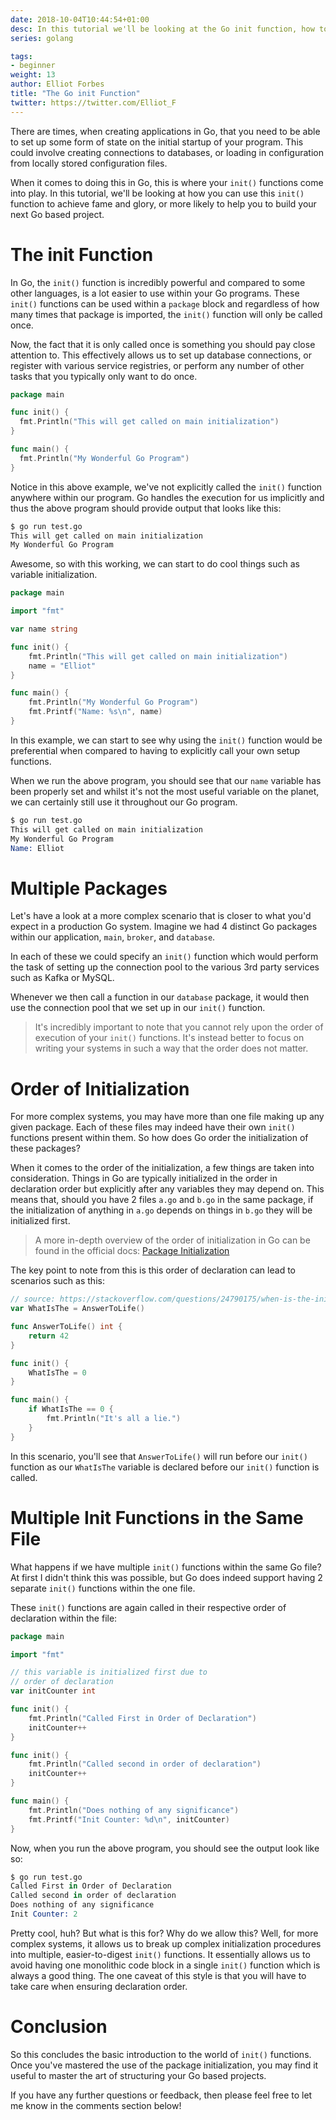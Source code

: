 ```yaml
---
date: 2018-10-04T10:44:54+01:00
desc: In this tutorial we'll be looking at the Go init function, how to use it and some of the things to consider when using it within your Go programs.
series: golang

tags:
- beginner
weight: 13
author: Elliot Forbes
title: "The Go init Function"
twitter: https://twitter.com/Elliot_F
---
```


There are times, when creating applications in Go, that you need to be able to set up some form of state on the initial startup of your program. This could involve creating connections to databases, or loading in configuration from locally stored configuration files. 

When it comes to doing this in Go, this is where your `init()` functions come into play. In this tutorial, we'll be looking at how you can use this `init()` function to achieve fame and glory, or more likely to help you to build your next Go based project. 

# The init Function

In Go, the `init()` function is incredibly powerful and compared to some other languages, is a lot easier to use within your Go programs. These `init()` functions can be used within a `package` block and regardless of how many times that package is imported, the `init()` function will only be called once. 

Now, the fact that it is only called once is something you should pay close attention to. This effectively allows us to set up database connections, or register with various service registries, or perform any number of other tasks that you typically only want to do once. 

```go
package main

func init() {
  fmt.Println("This will get called on main initialization")
}

func main() {
  fmt.Println("My Wonderful Go Program")
}
```

Notice in this above example, we've not explicitly called the `init()` function anywhere within our program. Go handles the execution for us implicitly and thus the above program should provide output that looks like this:

```s
$ go run test.go
This will get called on main initialization
My Wonderful Go Program
```

Awesome, so with this working, we can start to do cool things such as variable initialization.

```go
package main

import "fmt"

var name string

func init() {
	fmt.Println("This will get called on main initialization")
	name = "Elliot"
}

func main() {
	fmt.Println("My Wonderful Go Program")
	fmt.Printf("Name: %s\n", name)
}
```

In this example, we can start to see why using the `init()` function would be preferential when compared to having to explicitly call your own setup functions.

When we run the above program, you should see that our `name` variable has been properly set and whilst it's not the most useful variable on the planet, we can certainly still use it throughout our Go program. 

```s
$ go run test.go
This will get called on main initialization
My Wonderful Go Program
Name: Elliot
```

# Multiple Packages

Let's have a look at a more complex scenario that is closer to what you'd expect in a production Go system. Imagine we had 4 distinct Go packages within our application, `main`, `broker`, and `database`.  

In each of these we could specify an `init()` function which would perform the task of setting up the connection pool to the various 3rd party services such as Kafka or MySQL. 

Whenever we then call a function in our `database` package, it would then use the connection pool that we set up in our `init()` function.  

> It's incredibly important to note that you cannot rely upon the order of execution of your `init()` functions. It's instead better to focus on writing your systems in such a way that the order does not matter.

# Order of Initialization

For more complex systems, you may have more than one file making up any given package. Each of these files may indeed have their own `init()` functions present within them. So how does Go order the initialization of these packages?

When it comes to the order of the initialization, a few things are taken into consideration. Things in Go are typically initialized in the order in declaration order but explicitly after any variables they may depend on. This means that, should you have 2 files `a.go` and `b.go` in the same package, if the initialization of anything in `a.go` depends on things in `b.go` they will be initialized first.

> A more in-depth overview of the order of initialization in Go can be found in the official docs: [Package Initialization](https://golang.org/ref/spec#Package_initialization)

The key point to note from this is this order of declaration can lead to scenarios such as this:

```go
// source: https://stackoverflow.com/questions/24790175/when-is-the-init-function-run
var WhatIsThe = AnswerToLife()

func AnswerToLife() int {
    return 42
}

func init() {
    WhatIsThe = 0
}

func main() {
    if WhatIsThe == 0 {
        fmt.Println("It's all a lie.")
    }
}
```

In this scenario, you'll see that `AnswerToLife()` will run before our `init()` function as our `WhatIsThe` variable is declared before our `init()` function is called. 

# Multiple Init Functions in the Same File

What happens if we have multiple `init()` functions within the same Go file? At first I didn't think this was possible, but Go does indeed support having 2 separate `init()` functions within the one file. 

These `init()` functions are again called in their respective order of declaration within the file:

```go
package main

import "fmt"

// this variable is initialized first due to
// order of declaration
var initCounter int

func init() {
	fmt.Println("Called First in Order of Declaration")
	initCounter++
}

func init() {
	fmt.Println("Called second in order of declaration")
	initCounter++
}

func main() {
	fmt.Println("Does nothing of any significance")
	fmt.Printf("Init Counter: %d\n", initCounter)
}
```

Now, when you run the above program, you should see the output look like so:

```s
$ go run test.go
Called First in Order of Declaration
Called second in order of declaration
Does nothing of any significance
Init Counter: 2
```

Pretty cool, huh? But what is this for? Why do we allow this? Well, for more complex systems, it allows us to break up complex initialization procedures into multiple, easier-to-digest `init()` functions. It essentially allows us to avoid having one monolithic code block in a single `init()` function which is always a good thing. The one caveat of this style is that you will have to take care when ensuring declaration order.

# Conclusion

So this concludes the basic introduction to the world of `init()` functions. Once you've mastered the use of the package initialization, you may find it useful to master the art of structuring your Go based projects. 

If you have any further questions or feedback, then please feel free to let me know in the comments section below!